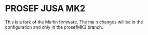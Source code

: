 # PROSEF JUSA MK2 
This is a fork of the Marlin firmware. The main changes will be in the configuration and only in the prosefMK2 branch. 
